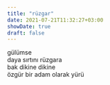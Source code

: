 ```yaml
---
title: "rüzgar"
date: 2021-07-21T11:32:27+03:00
showDate: true
draft: false
---
```


gülümse  
daya sırtını rüzgara  
bak dikine dikine  
özgür bir adam olarak yürü  
